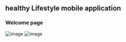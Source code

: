 ## healthy Lifestyle mobile application
### Welcome page

![image](https://github.com/saharSaleh22/Software_GP_Mobile_Demo/assets/78207579/dc37bbf4-f995-4e7e-aa7f-39e5b9250b62)  ![image](https://github.com/saharSaleh22/Software_GP_Mobile_Demo/assets/78207579/18ce6baf-2f4c-496c-86b5-98336ed90f77)


